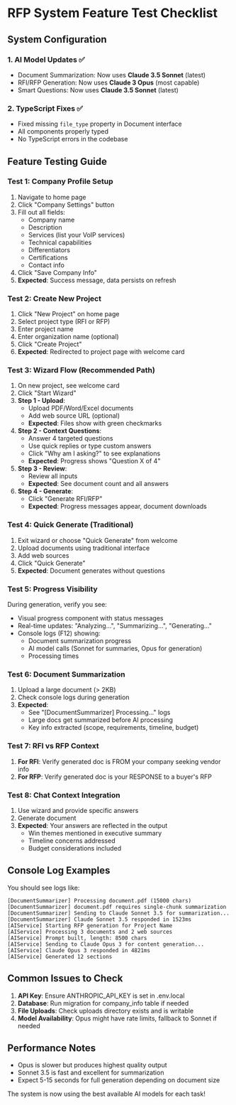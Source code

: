 # RFP System Feature Test Checklist

## System Configuration

### 1. **AI Model Updates** ✅
- Document Summarization: Now uses **Claude 3.5 Sonnet** (latest)
- RFI/RFP Generation: Now uses **Claude 3 Opus** (most capable)
- Smart Questions: Now uses **Claude 3.5 Sonnet** (latest)

### 2. **TypeScript Fixes** ✅
- Fixed missing `file_type` property in Document interface
- All components properly typed
- No TypeScript errors in the codebase

## Feature Testing Guide

### Test 1: Company Profile Setup
1. Navigate to home page
2. Click "Company Settings" button
3. Fill out all fields:
   - Company name
   - Description
   - Services (list your VoIP services)
   - Technical capabilities
   - Differentiators
   - Certifications
   - Contact info
4. Click "Save Company Info"
5. **Expected**: Success message, data persists on refresh

### Test 2: Create New Project
1. Click "New Project" on home page
2. Select project type (RFI or RFP)
3. Enter project name
4. Enter organization name (optional)
5. Click "Create Project"
6. **Expected**: Redirected to project page with welcome card

### Test 3: Wizard Flow (Recommended Path)
1. On new project, see welcome card
2. Click "Start Wizard"
3. **Step 1 - Upload**:
   - Upload PDF/Word/Excel documents
   - Add web source URL (optional)
   - **Expected**: Files show with green checkmarks
4. **Step 2 - Context Questions**:
   - Answer 4 targeted questions
   - Use quick replies or type custom answers
   - Click "Why am I asking?" to see explanations
   - **Expected**: Progress shows "Question X of 4"
5. **Step 3 - Review**:
   - Review all inputs
   - **Expected**: See document count and all answers
6. **Step 4 - Generate**:
   - Click "Generate RFI/RFP"
   - **Expected**: Progress messages appear, document downloads

### Test 4: Quick Generate (Traditional)
1. Exit wizard or choose "Quick Generate" from welcome
2. Upload documents using traditional interface
3. Add web sources
4. Click "Quick Generate"
5. **Expected**: Document generates without questions

### Test 5: Progress Visibility
During generation, verify you see:
- Visual progress component with status messages
- Real-time updates: "Analyzing...", "Summarizing...", "Generating..."
- Console logs (F12) showing:
  - Document summarization progress
  - AI model calls (Sonnet for summaries, Opus for generation)
  - Processing times

### Test 6: Document Summarization
1. Upload a large document (> 2KB)
2. Check console logs during generation
3. **Expected**: 
   - See "[DocumentSummarizer] Processing..." logs
   - Large docs get summarized before AI processing
   - Key info extracted (scope, requirements, timeline, budget)

### Test 7: RFI vs RFP Context
1. **For RFI**: Verify generated doc is FROM your company seeking vendor info
2. **For RFP**: Verify generated doc is your RESPONSE to a buyer's RFP

### Test 8: Chat Context Integration
1. Use wizard and provide specific answers
2. Generate document
3. **Expected**: Your answers are reflected in the output
   - Win themes mentioned in executive summary
   - Timeline concerns addressed
   - Budget considerations included

## Console Log Examples

You should see logs like:
```
[DocumentSummarizer] Processing document.pdf (15000 chars)
[DocumentSummarizer] document.pdf requires single-chunk summarization
[DocumentSummarizer] Sending to Claude Sonnet 3.5 for summarization...
[DocumentSummarizer] Claude Sonnet 3.5 responded in 1523ms
[AIService] Starting RFP generation for Project Name
[AIService] Processing 3 documents and 2 web sources
[AIService] Prompt built, length: 8500 chars
[AIService] Sending to Claude Opus 3 for content generation...
[AIService] Claude Opus 3 responded in 4821ms
[AIService] Generated 12 sections
```

## Common Issues to Check

1. **API Key**: Ensure ANTHROPIC_API_KEY is set in .env.local
2. **Database**: Run migration for company_info table if needed
3. **File Uploads**: Check uploads directory exists and is writable
4. **Model Availability**: Opus might have rate limits, fallback to Sonnet if needed

## Performance Notes

- Opus is slower but produces highest quality output
- Sonnet 3.5 is fast and excellent for summarization
- Expect 5-15 seconds for full generation depending on document size

The system is now using the best available AI models for each task!